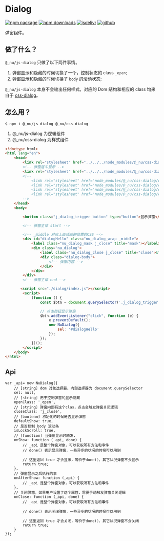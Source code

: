 # Dialog

[![npm package][npm-badge]][npm-url]
[![npm downloads][npm-downloads]][npm-url]
[![jsdelivr][jsdelivr-badge]][jsdelivr-url]
[![github][git-badge]][git-url]

弹窗组件。

[npm-badge]: https://img.shields.io/npm/v/@_nu/js-dialog.svg
[npm-url]: https://www.npmjs.org/package/@_nu/js-dialog
[npm-downloads]: https://img.shields.io/npm/dw/@_nu/js-dialog
[git-url]: https://github.com/nu-system/js-dialog
[git-badge]: https://img.shields.io/github/stars/nu-system/js-dialog.svg?style=social
[jsdelivr-badge]: https://data.jsdelivr.com/v1/package/npm/@_nu/js-dialog/badge
[jsdelivr-url]: https://www.jsdelivr.com/package/npm/@_nu/js-dialog

## 做了什么？

`@_nu/js-dialog` 只做了以下两件事情。

1. 弹窗显示和隐藏的时候切换了一个，控制状态的 class `_open`;
2. 弹窗显示和隐藏的时候切换了 `body` 的滚动状态;

`@_nu/js-dialog` 本身不会输出任何样式，对应的 Dom 结构和相应的 class 均来自于 [css-dialog](https://nu-system.github.io/css/dialog/)。

## 怎么用？

```
$ npm i @_nu/js-dialog @_nu/css-dialog
```

1. @\_nu/js-dialog 为逻辑组件
2. @\_nu/css-dialog 为样式组件

```HTML
<!doctype html>
<html lang="en">
    <head>
        <link rel="stylesheet" href="../../../node_modules/@_nu/css-dialog/css/core.css">
        <!-- 弹窗居中显示 -->
        <link rel="stylesheet" href="../../../node_modules/@_nu/css-dialog/css/position/middle.css">
        <!--
            <link rel="stylesheet" href="node_modules/@_nu/css-dialog/css/position/top.css">
            <link rel="stylesheet" href="node_modules/@_nu/css-dialog/css/position/right.css">
            <link rel="stylesheet" href="node_modules/@_nu/css-dialog/css/position/bottom.css">
            <link rel="stylesheet" href="node_modules/@_nu/css-dialog/css/position/left.css">
        -->
    </head>
    <body>

        <button class="j_dialog_trigger button" type="button">显示弹窗</button>

        <!-- 弹窗主体 start -->

        <!-- _middle 对应上面顶部的位置的CSS -->
        <div id="dialogHello" class="nu_dialog_wrap _middle">
            <label class="nu_dialog_mask j_close" title="mask"></label>
            <div class="nu_dialog">
                <label class="nu_dialog_close j_close" title="close">&times;</label>
                <div class="dialog-body">
                    <!-- 弹窗内容 -->
                </div>
            </div>
        </div>
        <!-- 弹窗主体 end -->

       <script src="./dialog/index.js"></script>
        <script>
            (function () {
                const $btn = document.querySelector('.j_dialog_trigger');

                // 点击按钮显示弹窗
                $btn.addEventListener("click", function (e) {
                    e.preventDefault();
                    new NuDialog({
                        sel: '#dialogHello'
                    });
                });
            })();
        </script>
    </body>
</html>
```

## Api

```JS
var _api= new NuDialog({
    // [string] dom 对象选择器，内部选择器为 document.querySelector
    sel: null,
    // [string] 用于控制弹窗的显示隐藏
    openClass: '_open',
    // [string] 弹窗内部有这个clas，点击会触发弹窗关闭逻辑
    closeClass: 'j_close',
    // [boolean] 初始化的时候是否显示弹窗
    defaultShow: true,
    // 是否控制 body 滚动条
    isLockScroll: true,
    // [function] 当弹窗显示时触发，
    onShow: function (_api, done) {
        // _api 是整个弹窗对象，可以获取所有方法和事件
        // done() 表示显示弹窗，一些异步的状况的时候可以用到

        // 这里返回 true 才会显示，等价于done()，其它状况弹窗不会显示
        return true;
    },
    // 弹窗显示之后执行的事
    onAfterShow: function (_api) {
        // _api 是整个弹窗对象，可以获取所有方法和事件
    },
    // 关闭弹窗，如果用户设置了这个属性，需要手动触发弹窗关闭逻辑
    onClose: function (_api, done) {
        // _api 是整个弹窗对象，可以获取所有方法和事件

        // done() 表示关闭弹窗，一些异步的状况的时候可以用到

        // 这里返回 true 才会关闭，等价于done()，其它状况弹窗不会关闭
        return true;
    }
});

```
